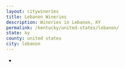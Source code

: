 ```yaml
---
layout: citywineries
title: Lebanon Wineries
description: Wineries in Lebanon, KY
permalink: /kentucky/united-states/lebanon/
state: ky
county: united states
city: lebanon
---
```

-

